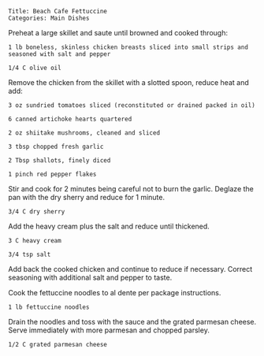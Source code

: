 ~~~ recipe-info
Title: Beach Cafe Fettuccine
Categories: Main Dishes
~~~

Preheat a large skillet and saute until browned and cooked through:

~~~ recipe-ingredients
1 lb boneless, skinless chicken breasts sliced into small strips and seasoned with salt and pepper

1/4 C olive oil
~~~

Remove the chicken from the skillet with a slotted spoon, reduce heat and add:

~~~ recipe-ingredients
3 oz sundried tomatoes sliced (reconstituted or drained packed in oil)

6 canned artichoke hearts quartered

2 oz shiitake mushrooms, cleaned and sliced

3 tbsp chopped fresh garlic

2 Tbsp shallots, finely diced

1 pinch red pepper flakes
~~~

Stir and cook for 2 minutes being careful not to burn the garlic. Deglaze the pan with the dry
sherry and reduce for 1 minute.

~~~ recipe-ingredients
3/4 C dry sherry
~~~

Add the heavy cream plus the salt and reduce until thickened.

~~~ recipe-ingredients
3 C heavy cream

3/4 tsp salt
~~~

Add back the cooked chicken and continue to reduce if necessary. Correct seasoning with additional
salt and pepper to taste.

Cook the fettuccine noodles to al dente per package instructions.

~~~ recipe-ingredients
1 lb fettuccine noodles
~~~

Drain the noodles and toss with the sauce and the grated parmesan cheese. Serve immediately with
more parmesan and chopped parsley.

~~~ recipe-ingredients
1/2 C grated parmesan cheese
~~~
